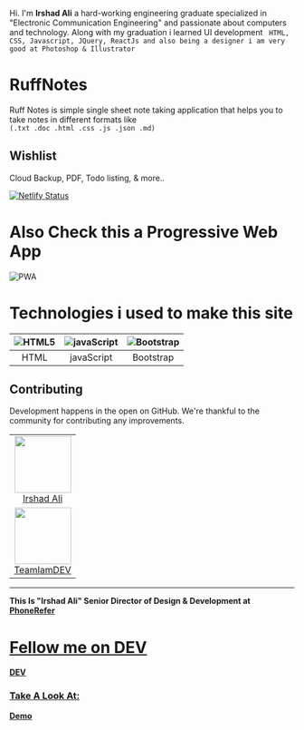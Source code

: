 Hi. I'm <b>Irshad Ali</b> a hard-working engineering graduate specialized in "Electronic Communication Engineering" and passionate about computers and technology. Along with my graduation i learned UI development `` HTML, CSS, Javascript, JQuery, ReactJs and also being a designer i am very good at Photoshop & Illustrator``

# RuffNotes

 Ruff Notes is simple single sheet note taking application that helps you to take notes in different formats like <br>
 `(.txt .doc .html .css .js .json .md)`
 
 ## Wishlist
 
 Cloud Backup,
 PDF,
 Todo listing,
 & more..
 
[![Netlify Status](https://api.netlify.com/api/v1/badges/fef9cd40-8d91-4f0d-adf8-63fac4f49cc1/deploy-status)](https://app.netlify.com/sites/ruff/deploys)

# Also Check this a  Progressive Web App

![PWA](https://res.cloudinary.com/phonerefer/image/upload/c_scale,h_50,w_150/v1573154075/irshadali.site/wd0dusiqooqdg81ygqxj.png "PWA")

 
# Technologies i used to make this site
 
| ![HTML5](https://res.cloudinary.com/phonerefer/image/upload/c_scale,q_100,w_92/v1575265107/rqjnq1br0nsy9vibulu6.png "HTML5")        | ![javaScript](https://res.cloudinary.com/phonerefer/image/upload/c_scale,w_80/v1573154067/irshadali.site/gwoomqvgbwj9k2pxplbd.png "javaScript")           | ![Bootstrap](https://res.cloudinary.com/phonerefer/image/upload/c_scale,h_80,w_80/v1573154214/irshadali.site/szlkssbzacxdjcu5peky.png "Bootstrap")  |
|:---:|:---:|:---:|
| HTML | javaScript | Bootstrap |

## Contributing

Development happens in the open on GitHub. We're thankful to the community for
contributing any improvements.

<table>
  <tbody>
    <tr>
        <td align="center" valign="top">
        <img width="100" height="100" src="https://res.cloudinary.com/phonerefer/image/upload/v1574322245/irshadali.site/yr6f8np7kpqmrq2safly.jpg">
        <br>
        <a href="https://www.irshadali.site">Irshad Ali</a>
      </td>
     </tr>
   <tr>
        <td align="center" valign="top">
        <img width="100" height="100" src="https://res.cloudinary.com/phonerefer/image/upload/v1574599377/sgujlff8ng1zd7sadkp7.png">
        <br>
        <a href="https://www.phonerefer.com">TeamIamDEV</a>
      </td>
     </tr>
  </tbody>
</table>

 <hr>
 
<b>This Is "Irshad Ali" Senior Director of Design & Development at <a href="https://www.phonerefer.com"> PhoneRefer </b>
 # Fellow me on DEV
 <b> <a href="https://dev.to/phonerefer"> DEV </b>
  
  <h3> Take A Look At: </h3>
 <b> <a href="https://ruff.netlify.com"> Demo </b>
